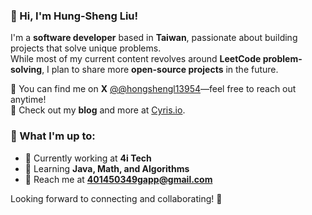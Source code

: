 ### 👋 Hi, I'm Hung-Sheng Liu!

I'm a **software developer** based in **Taiwan**, passionate about building projects that solve unique problems.  
While most of my current content revolves around **LeetCode problem-solving**, I plan to share more **open-source projects** in the future.  

📢 You can find me on **X** [@@hongshengl13954](https://x.com/hongshengl13954)—feel free to reach out anytime!  
📝 Check out my **blog** and more at [Cyris.io](https://life-hungsheng.vercel.app/).  

### 🚀 What I'm up to:  
- 🔭 Currently working at **4i Tech**  
- 🌱 Learning **Java, Math, and Algorithms**  
- 📧 Reach me at **401450349gapp@gmail.com**  

Looking forward to connecting and collaborating! 🚀  


